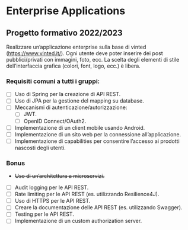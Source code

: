 # Enterprise Applications

## Progetto formativo 2022/2023

Realizzare un’applicazione enterprise sulla base di vinted (https://www.vinted.it/). Ogni utente deve poter inserire dei
post pubblici/privati con immagini, foto, ecc. La scelta degli elementi di stile dell’interfaccia grafica (colori, font,
logo, ecc.) è libera.

### Requisiti comuni a tutti i gruppi:

- [ ] Uso di Spring per la creazione di API REST.
- [ ] Uso di JPA per la gestione del mapping su database.
- [ ] Meccanismi di autenticazione/autorizzazione:
    - [ ] JWT.
    - [ ] OpenID Connect/OAuth2.
- [ ] Implementazione di un client mobile usando Android.
- [ ] Implementazione di un sito web per la connessione all’applicazione.
- [ ] Implementazione di capabilities per consentire l’accesso ai prodotti nascosti degli utenti.

### Bonus

- ~~Uso di un’architettura a microservizi.~~
- [ ] Audit logging per le API REST.
- [ ] Rate limiting per le API REST (es. utilizzando Resilience4J).
- [ ] Uso di HTTPS per le API REST.
- [ ] Creare la documentazione delle API REST (es. utilizzando Swagger).
- [ ] Testing per le API REST.
- [ ] Implementazione di un custom authorization server.
